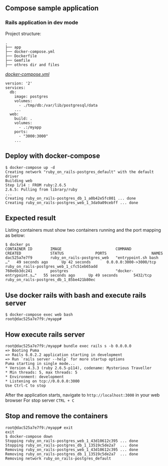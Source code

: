 ## Compose sample application
### Rails application in dev mode

Project structure:
```
.
├── app
├── docker-compose.yml
├── Dockerfile
├── Gemfile
├── othres dir and files
```

[_docker-compose.yml_](docker-compose.yml)
```
version: '2'
services:
  db:
    image: postgres
    volumes:
      - ./tmp/db:/var/lib/postgresql/data
    ...
  web:
    build: .
    volumes:
      - .:/myapp
    ports:
      - "3000:3000"
    ...
```

## Deploy with docker-compose

```
$ docker-compose up -d
Creating network "ruby_on_rails-postgres_default" with the default driver
Building web
Step 1/14 : FROM ruby:2.6.5
2.6.5: Pulling from library/ruby
...
Creating ruby_on_rails-postgres_db_1_a0b42e5fc001 ... done
Creating ruby_on_rails-postgres_web_1_3da9a09cebff ... done
```

## Expected result

Listing containers must show two containers running and the port mapping as below:
```
$ docker ps
CONTAINER ID        IMAGE                        COMMAND                  CREATED             STATUS              PORTS                    NAMES
dac525a7e7f9        ruby_on_rails-postgres_web   "entrypoint.sh bash …"   49 seconds ago      Up 42 seconds       0.0.0.0:3000->3000/tcp   ruby_on_rails-postgres_web_1_cfc51eb65add
760e6b3dc241        postgres                     "docker-entrypoint.s…"   55 seconds ago      Up 49 seconds       5432/tcp                 ruby_on_rails-postgres_db_1_85be421b80ec
```

## Use docker rails with bash and execute rails server

```
$ docker-compose exec web bash 
root@dac525a7e7f9:/myapp#
```

## How execute rails server

```
root@dac525a7e7f9:/myapp# bundle exec rails s -b 0.0.0.0
=> Booting Puma
=> Rails 6.0.2.2 application starting in development 
=> Run `rails server --help` for more startup options
Puma starting in single mode...
* Version 4.3.3 (ruby 2.6.5-p114), codename: Mysterious Traveller
* Min threads: 5, max threads: 5
* Environment: development
* Listening on tcp://0.0.0.0:3000
Use Ctrl-C to stop
```

After the application starts, navigate to `http://localhost:3000` in your web browser
For stop server `CTRL + C`

## Stop and remove the containers
```
root@dac525a7e7f9:/myapp# exit
exit
$ docker-compose down
Stopping ruby_on_rails-postgres_web_1_43d10612c395 ... done
Stopping ruby_on_rails-postgres_db_1_13519c5de2a7  ... done
Removing ruby_on_rails-postgres_web_1_43d10612c395 ... done
Removing ruby_on_rails-postgres_db_1_13519c5de2a7  ... done
Removing network ruby_on_rails-postgres_default
```
